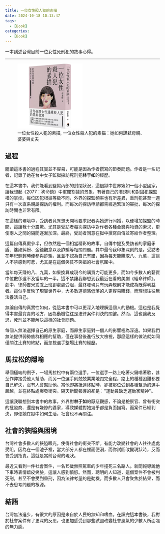 ```yaml
---
title: 一位女性殺人犯的素描
date: 2024-10-18 10:13:47
tags:
  - [Book]
categories:
  - [Book]
---
```



一本講述台灣目前一位女性死刑犯的故事心得。

<!-- more -->



------

<figure>
  <img src="https://github.com/aliceric27/picx-images-hosting/raw/master/hexo-blog/一位女性殺人犯的素描.39l6p90lnj.webp" width="50%" alt="一位女性殺人犯的素描">
  <figcaption>一位女性殺人犯的素描, 一位女性殺人犯的素描：她如何謀弒母親、婆婆與丈夫</figcaption>
</figure>

## 過程

閱讀這本書的過程其實並不容易，可能是因為作者撰寫的節奏問題。作者是一名記者，記錄了她在台中女子監獄採訪死刑犯**林于如**的經歷。

在這本書中，我們能看到監獄內部的封閉狀況，這個獄中世界宛如一個小型國家，讓我想起《2077：狗命鎮》中軍閥割據的景象，有著自己的潛規則和對囚犯探監權的掌控。每位囚犯根據等級不同，外界的探監頻率也有所差異，重刑犯甚至一週只有一次直系親屬探訪的權利。而每次的探訪申請都需經過繁瑣的審批，每次的探訪時間也非常有限。

在這樣的環境中，受訪者竟異想天開地要求記者與她進行同婚，以便增加探監的時間，這讓我十分震驚。尤其是受訪者每次探訪中對作者各種金錢與物資的索求，更使兩人之間的隔閡逐漸加深。最終，受訪者同意在獄中撰寫自傳並寄給作者整理。

這篇自傳真假參半，但依然是一個相當精彩的故事。自傳中提及受訪者的家庭矛盾、婆媳糾紛、金錢觀念以及詐騙等相關問題。其中最令我印象深刻的是，受訪者在年紀輕輕時便參與詐騙，且並不認為自己有錯，因為每天能賺取八、九萬，這讓人不禁感到可悲，尤其是在這個笑貧不笑娼的社會氛圍中。

當年每天賺的八、九萬，如果換算成現今的購買力可能更多，而如今多數人的薪資中位數卻遠不及當年的一半。這不禁讓我聯想到我最近在看的美劇《絕命律師》。劇中，律師吉米乖乖上班卻處處受阻，最終發現只有玩弄規則才能成為既得利益者。這似乎反映了現實世界中，大多數道德感低落的人更容易賺錢，而理想往往無法養活自己。

無論自傳的真實性如何，從這本書中可以更深入地理解這個人的動機。這也是我覺得本書最寶貴的地方，因為動機往往是法律案件判決的關鍵。然而，這也讓我反思，死刑並不能解決這樣的社會問題。

每個人無法選擇自己的原生家庭，而原生家庭對一個人的影響極為深遠。如果我們無法提供弱勢族群相應的幫助，僅在事發後進行放大檢視，那麼這樣的做法就如同僅關注比賽的終點，而忽視選手整場比賽的經歷。

## 馬拉松的隱喻

舉個極端的例子，一場馬拉松中有兩位選手。一位選手一路上吃著火鍋唱著歌，甚至作弊接受他人幫助，而另一位選手則兢兢業業地跑完全程，路上的種種困難都要自己解決，沒有人會幫助他。當他即將抵達終點時，卻被那位受到各種幫助的選手超越，並在終點處爆發衝突。隔天新聞報導的卻是："運動員缺乏運動家精神"。

這讓我聯想到本書中的故事，外界對**林于如**的厭惡觀感，不論是檢察官、曾有衝突的批發商、還是有嫌隙的婆家，導致媒體對她幾乎都是負面描寫。而案件已經判決，即便她在獄中如何生活，社會也不再關注。

## 社會的狹隘與困境

台灣社會多數人的狹隘眼光，使得社會的衝突不斷。有能力改變社會的人往往處處受阻，因為在一個池子裡，當大部分人都在裡面便溺，而你試圖改變現狀時，反而會受到指責。這就是當前台灣的現狀。

最近又看到一件社會案件，一名15歲無照駕車的少年撞死三名路人。新聞報導說他下車時表情嬉皮笑臉，這讓人感到憤怒。然而，聰明的人知道，這個案件不會被判死刑，甚至不會受到重刑，因為法律考量的是動機。而多數人只會聚焦於結果，而不去思考問題的根源。

## 結語

台灣無法進步，有很大的原因是來自於人民的無知和嗜血。在讀完這本書後，我對於社會案件有了更深的反思，也更加感受到那些試圖改變社會風氣的少數人所面臨的無力感。